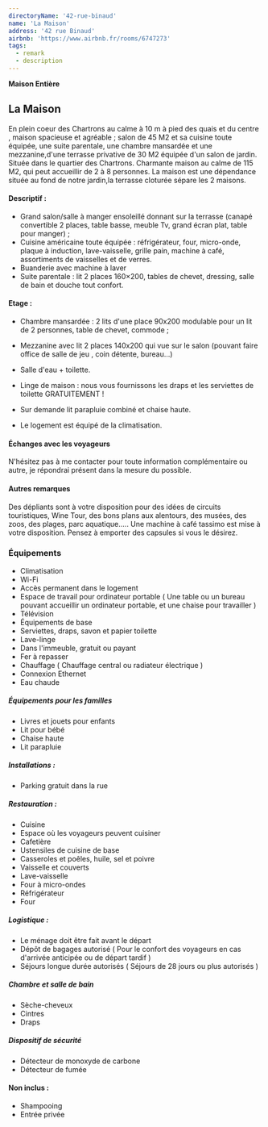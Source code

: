 ```yaml
---
directoryName: '42-rue-binaud'
name: 'La Maison'
address: '42 rue Binaud'
airbnb: 'https://www.airbnb.fr/rooms/6747273'
tags:
  - remark
  - description
---
```


**Maison Entière**

## La Maison

En plein coeur des Chartrons au calme à 10 m à pied des quais et du centre , maison spacieuse et agréable ; salon de 45 M2 et sa cuisine toute équipée, une suite parentale, une chambre mansardée et une mezzanine,d'une terrasse privative de 30 M2 équipée d'un salon de jardin.
Située dans le quartier des Chartrons.
Charmante maison au calme de 115 M2, qui peut accueillir de 2 à 8 personnes.
La maison est une dépendance située au fond de notre jardin,la terrasse cloturée sépare les 2 maisons.

#### Descriptif :

- Grand salon/salle à manger ensoleillé donnant sur la terrasse (canapé convertible 2 places, table basse, meuble Tv, grand écran plat, table pour manger) ;
- Cuisine américaine toute équipée : réfrigérateur, four, micro-onde, plaque à induction, lave-vaisselle, grille pain, machine à café, assortiments de vaisselles et de verres.
- Buanderie avec machine à laver
- Suite parentale : lit 2 places 160×200, tables de chevet, dressing, salle de bain et douche tout confort.

#### Etage :

- Chambre mansardée : 2 lits d'une place 90x200 modulable pour un lit de 2 personnes, table de chevet, commode ;
- Mezzanine avec lit 2 places 140x200 qui vue sur le salon (pouvant faire office de salle de jeu , coin détente, bureau...)
- Salle d'eau + toilette.

- Linge de maison : nous vous fournissons les draps et les serviettes de toilette GRATUITEMENT !
- Sur demande lit parapluie combiné et chaise haute.
- Le logement est équipé de la climatisation.

#### Échanges avec les voyageurs

N'hésitez pas à me contacter pour toute information complémentaire ou autre, je répondrai présent dans la mesure du possible.

#### Autres remarques

Des dépliants sont à votre disposition pour des idées de circuits touristiques, Wine Tour, des bons plans aux alentours, des musées, des zoos, des plages, parc aquatique.....
Une machine à café tassimo est mise à votre disposition. Pensez à emporter des capsules si vous le désirez.

### Équipements

- Climatisation
- Wi-Fi
- Accès permanent dans le logement
- Espace de travail pour ordinateur portable ( Une table ou un bureau pouvant accueillir un ordinateur portable, et une chaise pour travailler )
- Télévision
- Équipements de base
- Serviettes, draps, savon et papier toilette
- Lave-linge
- Dans l'immeuble, gratuit ou payant
- Fer à repasser
- Chauffage ( Chauffage central ou radiateur électrique )
- Connexion Ethernet
- Eau chaude

##### Équipements pour les familles

- Livres et jouets pour enfants
- Lit pour bébé
- Chaise haute
- Lit parapluie

##### Installations :

- Parking gratuit dans la rue

##### Restauration :

- Cuisine
- Espace où les voyageurs peuvent cuisiner
- Cafetière
- Ustensiles de cuisine de base
- Casseroles et poêles, huile, sel et poivre
- Vaisselle et couverts
- Lave-vaisselle
- Four à micro-ondes
- Réfrigérateur
- Four

##### Logistique :

- Le ménage doit être fait avant le départ
- Dépôt de bagages autorisé ( Pour le confort des voyageurs en cas d'arrivée anticipée ou de départ tardif )
- Séjours longue durée autorisés ( Séjours de 28 jours ou plus autorisés )

##### Chambre et salle de bain

- Sèche-cheveux
- Cintres
- Draps

##### Dispositif de sécurité

- Détecteur de monoxyde de carbone
- Détecteur de fumée

#### Non inclus :

- Shampooing
- Entrée privée
